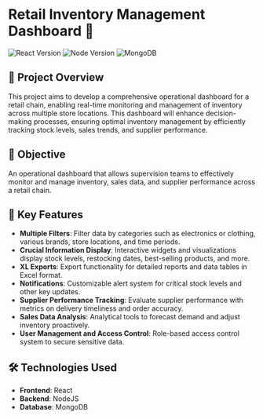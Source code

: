 # Retail Inventory Management Dashboard 🛒

![React Version](https://img.shields.io/badge/react-17.0.1-blue.svg)
![Node Version](https://img.shields.io/badge/node-14.17.3-green.svg)
![MongoDB](https://img.shields.io/badge/database-MongoDB-green.svg)

## 🌟 Project Overview

This project aims to develop a comprehensive operational dashboard for a retail chain, enabling real-time monitoring and management of inventory across multiple store locations. This dashboard will enhance decision-making processes, ensuring optimal inventory management by efficiently tracking stock levels, sales trends, and supplier performance.

## 🎯 Objective

An operational dashboard that allows supervision teams to effectively monitor and manage inventory, sales data, and supplier performance across a retail chain.

## 🔑 Key Features

- **Multiple Filters**: Filter data by categories such as electronics or clothing, various brands, store locations, and time periods.
- **Crucial Information Display**: Interactive widgets and visualizations display stock levels, restocking dates, best-selling products, and more.
- **XL Exports**: Export functionality for detailed reports and data tables in Excel format.
- **Notifications**: Customizable alert system for critical stock levels and other key updates.
- **Supplier Performance Tracking**: Evaluate supplier performance with metrics on delivery timeliness and order accuracy.
- **Sales Data Analysis**: Analytical tools to forecast demand and adjust inventory proactively.
- **User Management and Access Control**: Role-based access control system to secure sensitive data.

## 🛠 Technologies Used

- **Frontend**: React
- **Backend**: NodeJS
- **Database**: MongoDB
